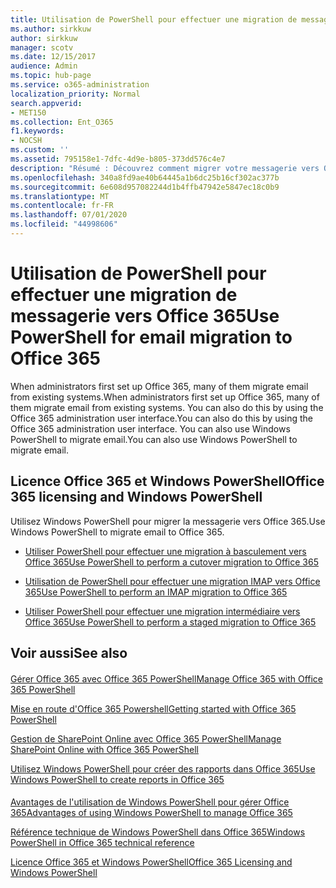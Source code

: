 ```yaml
---
title: Utilisation de PowerShell pour effectuer une migration de messagerie vers Office 365
ms.author: sirkkuw
author: sirkkuw
manager: scotv
ms.date: 12/15/2017
audience: Admin
ms.topic: hub-page
ms.service: o365-administration
localization_priority: Normal
search.appverid:
- MET150
ms.collection: Ent_O365
f1.keywords:
- NOCSH
ms.custom: ''
ms.assetid: 795158e1-7dfc-4d9e-b805-373dd576c4e7
description: "Résumé : Découvrez comment migrer votre messagerie vers Office 365 à l'aide de Windows PowerShell."
ms.openlocfilehash: 340a8fd9ae40b64445a1b6dc25b16cf302ac377b
ms.sourcegitcommit: 6e608d957082244d1b4ffb47942e5847ec18c0b9
ms.translationtype: MT
ms.contentlocale: fr-FR
ms.lasthandoff: 07/01/2020
ms.locfileid: "44998606"
---
```

# <a name="use-powershell-for-email-migration-to-office-365"></a><span data-ttu-id="e7c34-103">Utilisation de PowerShell pour effectuer une migration de messagerie vers Office 365</span><span class="sxs-lookup"><span data-stu-id="e7c34-103">Use PowerShell for email migration to Office 365</span></span>

<span data-ttu-id="e7c34-104">When administrators first set up Office 365, many of them migrate email from existing systems.</span><span class="sxs-lookup"><span data-stu-id="e7c34-104">When administrators first set up Office 365, many of them migrate email from existing systems.</span></span> <span data-ttu-id="e7c34-105">You can also do this by using the Office 365 administration user interface.</span><span class="sxs-lookup"><span data-stu-id="e7c34-105">You can also do this by using the Office 365 administration user interface.</span></span> <span data-ttu-id="e7c34-106">You can also use Windows PowerShell to migrate email.</span><span class="sxs-lookup"><span data-stu-id="e7c34-106">You can also use Windows PowerShell to migrate email.</span></span>
  
## <a name="office-365-licensing-and-windows-powershell"></a><span data-ttu-id="e7c34-107">Licence Office 365 et Windows PowerShell</span><span class="sxs-lookup"><span data-stu-id="e7c34-107">Office 365 licensing and Windows PowerShell</span></span>

<span data-ttu-id="e7c34-108">Utilisez Windows PowerShell pour migrer la messagerie vers Office 365.</span><span class="sxs-lookup"><span data-stu-id="e7c34-108">Use Windows PowerShell to migrate email to Office 365.</span></span> 
  
- [<span data-ttu-id="e7c34-109">Utiliser PowerShell pour effectuer une migration à basculement vers Office 365</span><span class="sxs-lookup"><span data-stu-id="e7c34-109">Use PowerShell to perform a cutover migration to Office 365</span></span>](use-powershell-to-perform-a-cutover-migration-to-office-365.md)
    
- [<span data-ttu-id="e7c34-110">Utilisation de PowerShell pour effectuer une migration IMAP vers Office 365</span><span class="sxs-lookup"><span data-stu-id="e7c34-110">Use PowerShell to perform an IMAP migration to Office 365</span></span>](use-powershell-to-perform-an-imap-migration-to-office-365.md)
    
- [<span data-ttu-id="e7c34-111">Utiliser PowerShell pour effectuer une migration intermédiaire vers Office 365</span><span class="sxs-lookup"><span data-stu-id="e7c34-111">Use PowerShell to perform a staged migration to Office 365</span></span>](use-powershell-to-perform-a-staged-migration-to-office-365.md)
    
## <a name="see-also"></a><span data-ttu-id="e7c34-112">Voir aussi</span><span class="sxs-lookup"><span data-stu-id="e7c34-112">See also</span></span>

#### 

[<span data-ttu-id="e7c34-113">Gérer Office 365 avec Office 365 PowerShell</span><span class="sxs-lookup"><span data-stu-id="e7c34-113">Manage Office 365 with Office 365 PowerShell</span></span>](manage-office-365-with-office-365-powershell.md)
  
[<span data-ttu-id="e7c34-114">Mise en route d'Office 365 Powershell</span><span class="sxs-lookup"><span data-stu-id="e7c34-114">Getting started with Office 365 PowerShell</span></span>](getting-started-with-office-365-powershell.md)
  
[<span data-ttu-id="e7c34-115">Gestion de SharePoint Online avec Office 365 PowerShell</span><span class="sxs-lookup"><span data-stu-id="e7c34-115">Manage SharePoint Online with Office 365 PowerShell</span></span>](manage-sharepoint-online-with-office-365-powershell.md)
  
[<span data-ttu-id="e7c34-116">Utilisez Windows PowerShell pour créer des rapports dans Office 365</span><span class="sxs-lookup"><span data-stu-id="e7c34-116">Use Windows PowerShell to create reports in Office 365</span></span>](use-windows-powershell-to-create-reports-in-office-365.md)
#### 

[<span data-ttu-id="e7c34-117">Avantages de l'utilisation de Windows PowerShell pour gérer Office 365</span><span class="sxs-lookup"><span data-stu-id="e7c34-117">Advantages of using Windows PowerShell to manage Office 365</span></span>](https://technet.microsoft.com/library/15144a50-453e-4cd5-befd-bc6736697967.aspx)
  
[<span data-ttu-id="e7c34-118">Référence technique de Windows PowerShell dans Office 365</span><span class="sxs-lookup"><span data-stu-id="e7c34-118">Windows PowerShell in Office 365 technical reference</span></span>](https://technet.microsoft.com/library/10d5c66a-7579-4319-aaa5-7a5e21d49cea.aspx)
  
[<span data-ttu-id="e7c34-119">Licence Office 365 et Windows PowerShell</span><span class="sxs-lookup"><span data-stu-id="e7c34-119">Office 365 Licensing and Windows PowerShell</span></span>](https://technet.microsoft.com/library/6ca0e430-f7ba-4184-becf-14c6c5c8dde5.aspx)

